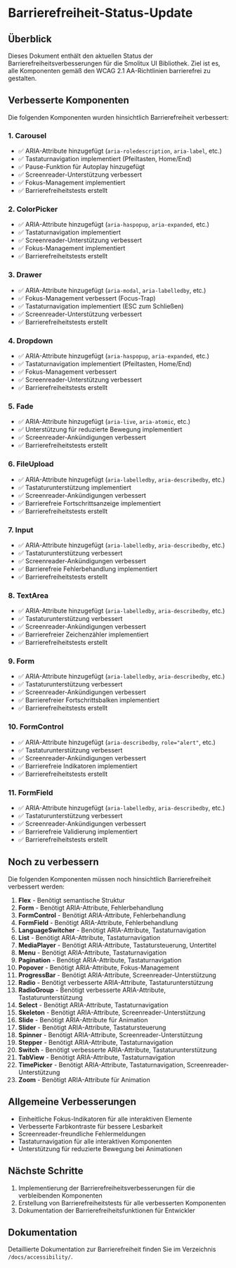 # Barrierefreiheit-Status-Update

## Überblick

Dieses Dokument enthält den aktuellen Status der Barrierefreiheitsverbesserungen für die Smolitux UI Bibliothek. Ziel ist es, alle Komponenten gemäß den WCAG 2.1 AA-Richtlinien barrierefrei zu gestalten.

## Verbesserte Komponenten

Die folgenden Komponenten wurden hinsichtlich Barrierefreiheit verbessert:

### 1. Carousel
- ✅ ARIA-Attribute hinzugefügt (`aria-roledescription`, `aria-label`, etc.)
- ✅ Tastaturnavigation implementiert (Pfeiltasten, Home/End)
- ✅ Pause-Funktion für Autoplay hinzugefügt
- ✅ Screenreader-Unterstützung verbessert
- ✅ Fokus-Management implementiert
- ✅ Barrierefreiheitstests erstellt

### 2. ColorPicker
- ✅ ARIA-Attribute hinzugefügt (`aria-haspopup`, `aria-expanded`, etc.)
- ✅ Tastaturnavigation implementiert
- ✅ Screenreader-Unterstützung verbessert
- ✅ Fokus-Management implementiert
- ✅ Barrierefreiheitstests erstellt

### 3. Drawer
- ✅ ARIA-Attribute hinzugefügt (`aria-modal`, `aria-labelledby`, etc.)
- ✅ Fokus-Management verbessert (Focus-Trap)
- ✅ Tastaturnavigation implementiert (ESC zum Schließen)
- ✅ Screenreader-Unterstützung verbessert
- ✅ Barrierefreiheitstests erstellt

### 4. Dropdown
- ✅ ARIA-Attribute hinzugefügt (`aria-haspopup`, `aria-expanded`, etc.)
- ✅ Tastaturnavigation implementiert (Pfeiltasten, Home/End)
- ✅ Fokus-Management verbessert
- ✅ Screenreader-Unterstützung verbessert
- ✅ Barrierefreiheitstests erstellt

### 5. Fade
- ✅ ARIA-Attribute hinzugefügt (`aria-live`, `aria-atomic`, etc.)
- ✅ Unterstützung für reduzierte Bewegung implementiert
- ✅ Screenreader-Ankündigungen verbessert
- ✅ Barrierefreiheitstests erstellt

### 6. FileUpload
- ✅ ARIA-Attribute hinzugefügt (`aria-labelledby`, `aria-describedby`, etc.)
- ✅ Tastaturunterstützung implementiert
- ✅ Screenreader-Ankündigungen verbessert
- ✅ Barrierefreie Fortschrittsanzeige implementiert
- ✅ Barrierefreiheitstests erstellt

### 7. Input
- ✅ ARIA-Attribute hinzugefügt (`aria-labelledby`, `aria-describedby`, etc.)
- ✅ Tastaturunterstützung verbessert
- ✅ Screenreader-Ankündigungen verbessert
- ✅ Barrierefreie Fehlerbehandlung implementiert
- ✅ Barrierefreiheitstests erstellt

### 8. TextArea
- ✅ ARIA-Attribute hinzugefügt (`aria-labelledby`, `aria-describedby`, etc.)
- ✅ Tastaturunterstützung verbessert
- ✅ Screenreader-Ankündigungen verbessert
- ✅ Barrierefreier Zeichenzähler implementiert
- ✅ Barrierefreiheitstests erstellt

### 9. Form
- ✅ ARIA-Attribute hinzugefügt (`aria-labelledby`, `aria-describedby`, etc.)
- ✅ Tastaturunterstützung verbessert
- ✅ Screenreader-Ankündigungen verbessert
- ✅ Barrierefreier Fortschrittsbalken implementiert
- ✅ Barrierefreiheitstests erstellt

### 10. FormControl
- ✅ ARIA-Attribute hinzugefügt (`aria-describedby`, `role="alert"`, etc.)
- ✅ Tastaturunterstützung verbessert
- ✅ Screenreader-Ankündigungen verbessert
- ✅ Barrierefreie Indikatoren implementiert
- ✅ Barrierefreiheitstests erstellt

### 11. FormField
- ✅ ARIA-Attribute hinzugefügt (`aria-labelledby`, `aria-describedby`, etc.)
- ✅ Tastaturunterstützung verbessert
- ✅ Screenreader-Ankündigungen verbessert
- ✅ Barrierefreie Validierung implementiert
- ✅ Barrierefreiheitstests erstellt

## Noch zu verbessern

Die folgenden Komponenten müssen noch hinsichtlich Barrierefreiheit verbessert werden:

1. **Flex** - Benötigt semantische Struktur
2. **Form** - Benötigt ARIA-Attribute, Fehlerbehandlung
3. **FormControl** - Benötigt ARIA-Attribute, Fehlerbehandlung
4. **FormField** - Benötigt ARIA-Attribute, Fehlerbehandlung
5. **LanguageSwitcher** - Benötigt ARIA-Attribute, Tastaturnavigation
6. **List** - Benötigt ARIA-Attribute, Tastaturnavigation
7. **MediaPlayer** - Benötigt ARIA-Attribute, Tastatursteuerung, Untertitel
8. **Menu** - Benötigt ARIA-Attribute, Tastaturnavigation
9. **Pagination** - Benötigt ARIA-Attribute, Tastaturnavigation
10. **Popover** - Benötigt ARIA-Attribute, Fokus-Management
11. **ProgressBar** - Benötigt ARIA-Attribute, Screenreader-Unterstützung
12. **Radio** - Benötigt verbesserte ARIA-Attribute, Tastaturunterstützung
13. **RadioGroup** - Benötigt verbesserte ARIA-Attribute, Tastaturunterstützung
14. **Select** - Benötigt ARIA-Attribute, Tastaturnavigation
15. **Skeleton** - Benötigt ARIA-Attribute, Screenreader-Unterstützung
16. **Slide** - Benötigt ARIA-Attribute für Animation
17. **Slider** - Benötigt ARIA-Attribute, Tastatursteuerung
18. **Spinner** - Benötigt ARIA-Attribute, Screenreader-Unterstützung
19. **Stepper** - Benötigt ARIA-Attribute, Tastaturnavigation
20. **Switch** - Benötigt verbesserte ARIA-Attribute, Tastaturunterstützung
21. **TabView** - Benötigt ARIA-Attribute, Tastaturnavigation
22. **TimePicker** - Benötigt ARIA-Attribute, Tastaturnavigation, Screenreader-Unterstützung
23. **Zoom** - Benötigt ARIA-Attribute für Animation

## Allgemeine Verbesserungen

- Einheitliche Fokus-Indikatoren für alle interaktiven Elemente
- Verbesserte Farbkontraste für bessere Lesbarkeit
- Screenreader-freundliche Fehlermeldungen
- Tastaturnavigation für alle interaktiven Komponenten
- Unterstützung für reduzierte Bewegung bei Animationen

## Nächste Schritte

1. Implementierung der Barrierefreiheitsverbesserungen für die verbleibenden Komponenten
2. Erstellung von Barrierefreiheitstests für alle verbesserten Komponenten
3. Dokumentation der Barrierefreiheitsfunktionen für Entwickler

## Dokumentation

Detaillierte Dokumentation zur Barrierefreiheit finden Sie im Verzeichnis `/docs/accessibility/`.
